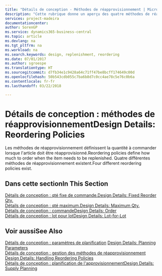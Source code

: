 ```yaml
---
title: "Détails de conception - Méthodes de réapprovisionnement | Microsoft Docs"
description: "Cette rubrique donne un aperçu des quatre méthodes de réapprovisionnement disponibles."
services: project-madeira
documentationcenter: 
author: SorenGP
ms.service: dynamics365-business-central
ms.topic: article
ms.devlang: na
ms.tgt_pltfrm: na
ms.workload: na
ms.search.keywords: design, replenishment, reordering
ms.date: 07/01/2017
ms.author: sgroespe
ms.translationtype: HT
ms.sourcegitcommit: d7fb34e1c9428a64c71ff47be8bcff174649c00d
ms.openlocfilehash: 50b543cdb055c7ba6b8d7c0cc4ae78c5e76c0b6a
ms.contentlocale: fr-fr
ms.lasthandoff: 03/22/2018

---
```

# <a name="design-details-reordering-policies"></a><span data-ttu-id="07896-103">Détails de conception : méthodes de réapprovisionnement</span><span class="sxs-lookup"><span data-stu-id="07896-103">Design Details: Reordering Policies</span></span>
<span data-ttu-id="07896-104">Les méthodes de réapprovisionnement définissent la quantité à commander lorsque l'article doit être réapprovisionné.</span><span class="sxs-lookup"><span data-stu-id="07896-104">Reordering policies define how much to order when the item needs to be replenished.</span></span> <span data-ttu-id="07896-105">Quatre différentes méthodes de réapprovisionnement existent.</span><span class="sxs-lookup"><span data-stu-id="07896-105">Four different reordering policies exist.</span></span>  

## <a name="in-this-section"></a><span data-ttu-id="07896-106">Dans cette section</span><span class="sxs-lookup"><span data-stu-id="07896-106">In This Section</span></span>  
[<span data-ttu-id="07896-107">Détails de conception : qté fixe de commande.</span><span class="sxs-lookup"><span data-stu-id="07896-107">Design Details: Fixed Reorder Qty.</span></span>](design-details-fixed-reorder-qty.md)  
[<span data-ttu-id="07896-108">Détails de conception : qté maximum.</span><span class="sxs-lookup"><span data-stu-id="07896-108">Design Details: Maximum Qty.</span></span>](design-details-maximum-qty.md)  
[<span data-ttu-id="07896-109">Détails de conception : commande</span><span class="sxs-lookup"><span data-stu-id="07896-109">Design Details: Order</span></span>](design-details-order.md)  
[<span data-ttu-id="07896-110">Détails de conception : lot pour lot</span><span class="sxs-lookup"><span data-stu-id="07896-110">Design Details: Lot-for-Lot</span></span>](design-details-lot-for-lot.md)  

## <a name="see-also"></a><span data-ttu-id="07896-111">Voir aussi</span><span class="sxs-lookup"><span data-stu-id="07896-111">See Also</span></span>  
<span data-ttu-id="07896-112">[Détails de conception : paramètres de planification](design-details-planning-parameters.md) </span><span class="sxs-lookup"><span data-stu-id="07896-112">[Design Details: Planning Parameters](design-details-planning-parameters.md) </span></span>  
<span data-ttu-id="07896-113">[Détails de conception : gestion des méthodes de réapprovisionnement](design-details-handling-reordering-policies.md) </span><span class="sxs-lookup"><span data-stu-id="07896-113">[Design Details: Handling Reordering Policies](design-details-handling-reordering-policies.md) </span></span>  
[<span data-ttu-id="07896-114">Détails de conception : planification de l'approvisionnement</span><span class="sxs-lookup"><span data-stu-id="07896-114">Design Details: Supply Planning</span></span>](design-details-supply-planning.md)

